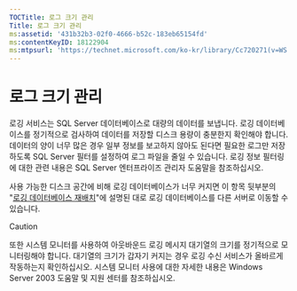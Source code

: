 ```yaml
---
TOCTitle: 로그 크기 관리
Title: 로그 크기 관리
ms:assetid: '431b32b3-02f0-4666-b52c-183eb65154fd'
ms:contentKeyID: 18122904
ms:mtpsurl: 'https://technet.microsoft.com/ko-kr/library/Cc720271(v=WS.10)'
---
```


로그 크기 관리
==============

로깅 서비스는 SQL Server 데이터베이스로 대량의 데이터를 보냅니다. 로깅 데이터베이스를 정기적으로 검사하여 데이터를 저장할 디스크 용량이 충분한지 확인해야 합니다. 데이터의 양이 너무 많은 경우 일부 정보를 보고하지 않아도 된다면 필요한 로그만 저장하도록 SQL Server 필터를 설정하여 로그 파일을 줄일 수 있습니다. 로깅 정보 필터링에 대한 관련 내용은 SQL Server 엔터프라이즈 관리자 도움말을 참조하십시오.

사용 가능한 디스크 공간에 비해 로깅 데이터베이스가 너무 커지면 이 항목 뒷부분의 "[로깅 데이터베이스 재배치](https://technet.microsoft.com/34ea8045-dc94-422e-9601-29927cfc1534)"에 설명된 대로 로깅 데이터베이스를 다른 서버로 이동할 수 있습니다.

> [!caution]   
> 또한 시스템 모니터를 사용하여 아웃바운드 로깅 메시지 대기열의 크기를 정기적으로 모니터링해야 합니다. 대기열의 크기가 갑자기 커지는 경우 로깅 수신 서비스가 올바르게 작동하는지 확인하십시오. 시스템 모니터 사용에 대한 자세한 내용은 Windows Server 2003 도움말 및 지원 센터를 참조하십시오. 
